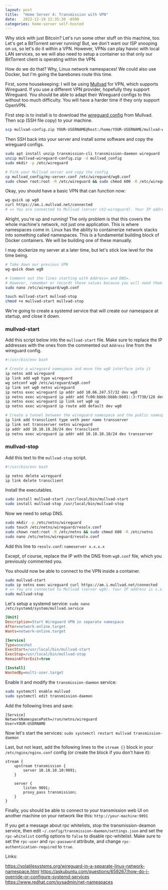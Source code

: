 ```yaml
---
layout: post
title:  "Home Server 4: Transmission with VPN"
date:   2022-12-19 22:35:30 -0500
categories: home-server self-hosted
---
```


Why stick with just Bitcoin? Let's run some other stuff on this machine, too. Let's get a BitTorrent server running! But, we don't want our ISP snooping on us, so let's do it within a VPN. However, VPNs can play havoc with local LAN services, so we will also need to setup a container so that only our BitTorrent client is operating within the VPN.

How do we do that? Why, Linux network namespaces! We could also use Docker, but I'm going the barebones route this time.

First, some housekeeping: I will be using [Mullvad](https://mullvad.net) for VPN, which supports Wireguard. If you use a different VPN provider, hopefully they support Wireguard. You should be able to adapt their Wireguard configs to this without too much difficulty. You will have a harder time if they only support OpenVPN.

First step is to install is to download the [wireguard config](https://mullvad.net/en/account/#/wireguard-config/) from Mullvad. Then scp (SSH file copy) to your machine.

```bash
scp mullvad-config.zip YOUR-USERNAME@host:/home/YOUR-USERNAME/mullvad-wireguard.zip
```

Then SSH back into your server and install some software and copy the wireguard configs.

```bash
sudo apt install unzip transmission-cli transmission-daemon wireguard
unzip mullvad-wireguard-config.zip -d mullvad_config
sudo mkdir -p /etc/wireguard

# Pick your Mullvad server and copy the config
cp mullvad_config/my-server.conf /etc/wireguard/wg0.conf
sudo chown root:root -R /etc/wireguard && sudo chmod 600 -R /etc/wireguard
```

Okay, you should have a basic VPN that can function now:

```bash
wg-quick up wg0
curl https://am.i.mullvad.net/connected
# => You are connected to Mullvad (server ch2-wireguard). Your IP address is 81.17.24.203
```

Alright, you're up and running! The only problem is that this covers the whole machine's network, not just one application. This is where namespaces come in. Linux has the ability to containerize network stacks into something called namespaces. This is a fundamental building block of Docker containers. We will be building one of these manually.

I may dockerize my server at a later time, but let's stick low level for the time being.

```bash
# Take down our previous VPN
wg-quick down wg0

# Comment out the lines starting with Address= and DNS=.
# However, remember or recordt these values because you will need them!
sudo nano /etc/wireguard/wg0.conf

touch mullvad-start mullvad-stop
chmod +x mullvad-start mullvad-stop
```

We're going to create a systemd service that will create our namespace at startup, and close it down.

### mullvad-start

Add this script below into the `mullvad-start` file. Make sure to replace the IP addresses with the ones from the commented out `Address` line from the wireguard config.

```bash
#!/usr/bin/env bash

# Create a wireguard namespace and move the wg0 interface into it
ip netns add wireguard
ip link add wg0 type wireguard
wg setconf wg0 /etc/wireguard/wg0.conf
ip link set wg0 netns wireguard
ip netns exec wireguard ip addr add 10.66.247.57/32 dev wg0
ip netns exec wireguard ip addr add fc00:bbbb:bbbb:bb01::3:f738/128 dev wg0
ip netns exec wireguard ip link set wg0 up
ip netns exec wireguard ip route add default dev wg0

# Create a tunnel between the wireguard namespace and the public namespace
ip link add transclient type veth peer name transserver
ip link set transserver netns wireguard
ip addr add 10.10.10.20/24 dev transclient
ip netns exec wireguard ip addr add 10.10.10.10/24 dev transserver
```

### mullvad-stop

Add this text to the `mullvad-stop` script.

```bash
#!/usr/bin/env bash

ip netns delete wireguard
ip link delete transclient
```

Install the executables.

```bash
sudo install mullvad-start /usr/local/bin/mullvad-start
sudo install mullvad-stop /usr/local/bin/mullvad-stop
```

Now we need to setup DNS.

```bash
sudo mkdir -p /etc/netns/wireguard
sudo touch /etc/netns/wireguard/resolv.conf
sudo chown root:root -R /etc/netns && sudo chmod 600 -R /etc/netns
sudo nano /etc/netns/wireguard/resolv.conf
```

Add this line to `resolv.conf`: `nameserver x.x.x.x`

Except, of course, replace the IP with the DNS from `wg0.conf` file, which you previously commented you.

You should now be able to connect to the VPN inside a container.

```bash
sudo mullvad-start
sudo ip netns exec wireguard curl https://am.i.mullvad.net/connected
# => You are connected to Mullvad (server wg0). Your IP address is x.x.x.x
sudo mullvad-stop
```

Let's setup a systemd service: `sudo nano /etc/systemd/system/mullvad.service`

```ini
[Unit]
Description=Start Wireguard VPN in separate namespace
After=network-online.target
Wants=network-online.target

[Service]
Type=oneshot
ExecStart=/usr/local/bin/mullvad-start
ExecStop=/usr/local/bin/mullvad-stop
RemainAfterExit=true

[Install]
WantedBy=multi-user.target
```

Enable it and modify the `transmission-daemon` service:

```bash
sudo systemctl enable mullvad
sudo systemctl edit transmission-daemon
```

Add the following lines and save:

```
[Service]
NetworkNamespacePath=/run/netns/wireguard
User=YOUR-USERNAME
```

Now let's start the services: `sudo systemctl restart mullvad transmission-daemon`

Last, but not least, add the following lines to the `stream {}` block in your `/etc/nginx/nginx.conf` config (or create the block if you don't have it):

```
stream {
	upstream transmission {
		server 10.10.10.10:9091;
	}

	server {
		listen 9091;
		proxy_pass transmission;
	}
}
```

Finally, you should be able to connect to your transmission web UI on another machine on your
network like this: `http://your-machine:9091`

If you get a message about rpc whitelists, stop the transmission-deamon service, then edit `~/.config/transmission-daemon/settings.json` and set the `rpc-whitelist` config options to `false` to disable rpc-whitelist. Make sure to set the `rpc-user` and `rpc-password` attribute, and change `rpc-authentication-required` to `true`.


Links:

https://volatilesystems.org/wireguard-in-a-separate-linux-network-namespace.html
https://askubuntu.com/questions/659267/how-do-i-override-or-configure-systemd-services
https://www.redhat.com/sysadmin/net-namespaces
